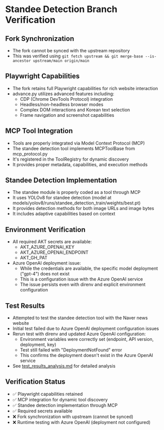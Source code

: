 # Standee Detection Branch Verification

## Fork Synchronization
- The fork cannot be synced with the upstream repository
- This was verified using `git fetch upstream && git merge-base --is-ancestor upstream/main origin/main`

## Playwright Capabilities
- The fork retains full Playwright capabilities for rich website interaction
- advance.py utilizes advanced features including:
  - CDP (Chrome DevTools Protocol) integration
  - Headless/non-headless browser modes
  - Complex DOM interactions and Korean text selection
  - Frame navigation and screenshot capabilities

## MCP Tool Integration
- Tools are properly integrated via Model Context Protocol (MCP)
- The standee detection tool implements MCPToolBase from mcp_protocol.py
- It's registered in the ToolRegistry for dynamic discovery
- It provides proper metadata, capabilities, and execution methods

## Standee Detection Implementation
- The standee module is properly coded as a tool through MCP
- It uses YOLOv8 for standee detection (model at models/yolov8/runs/standee_detection_train/weights/best.pt)
- It provides detection methods for both image URLs and image bytes
- It includes adaptive capabilities based on context

## Environment Verification
- All required AKT secrets are available:
  - AKT_AZURE_OPENAI_KEY
  - AKT_AZURE_OPENAI_ENDPOINT
  - AKT_GH_PAT
- Azure OpenAI deployment issue:
  - While the credentials are available, the specific model deployment ("gpt-4") does not exist
  - This is a configuration issue with the Azure OpenAI service
  - The issue persists even with direnv and explicit environment configuration

## Test Results
- Attempted to test the standee detection tool with the Naver news website
- Initial test failed due to Azure OpenAI deployment configuration issues
- Rerun test with direnv and updated Azure OpenAI configuration:
  - Environment variables were correctly set (endpoint, API version, deployment, key)
  - Test still failed with "DeploymentNotFound" error
  - This confirms the deployment doesn't exist in the Azure OpenAI service
- See [test_results_analysis.md](./test_results_analysis.md) for detailed analysis

## Verification Status
- ✅ Playwright capabilities retained
- ✅ MCP integration for dynamic tool discovery
- ✅ Standee detection implementation through MCP
- ✅ Required secrets available
- ❌ Fork synchronization with upstream (cannot be synced)
- ❌ Runtime testing with Azure OpenAI (deployment not configured)
